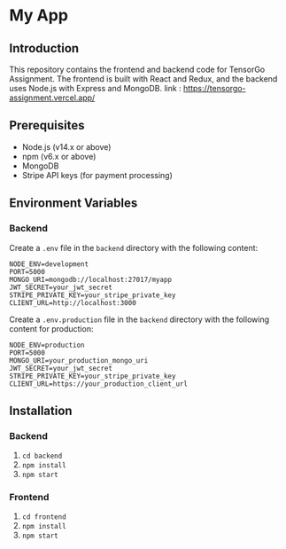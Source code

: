 # My App

## Introduction

This repository contains the frontend and backend code for TensorGo Assignment. The frontend is built with React and Redux, and the backend uses Node.js with Express and MongoDB.
link : https://tensorgo-assignment.vercel.app/ 

## Prerequisites

- Node.js (v14.x or above)
- npm (v6.x or above)
- MongoDB
- Stripe API keys (for payment processing)


## Environment Variables

### Backend

Create a `.env` file in the `backend` directory with the following content:

```
NODE_ENV=development
PORT=5000
MONGO_URI=mongodb://localhost:27017/myapp
JWT_SECRET=your_jwt_secret
STRIPE_PRIVATE_KEY=your_stripe_private_key
CLIENT_URL=http://localhost:3000
```

Create a `.env.production` file in the `backend` directory with the following content for production:

```
NODE_ENV=production
PORT=5000
MONGO_URI=your_production_mongo_uri
JWT_SECRET=your_jwt_secret
STRIPE_PRIVATE_KEY=your_stripe_private_key
CLIENT_URL=https://your_production_client_url
```

## Installation

### Backend

1. `cd backend`
2. `npm install`
3. `npm start`

### Frontend

1. `cd frontend`
2. `npm install`
3. `npm start`
